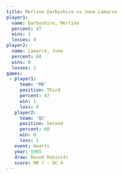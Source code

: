 ```yaml
---
title: Merline Darbyshire vs June Lamarre
player1:                   
  name: Darbyshire, Merline
  percent: 47              
  wins: 1                  
  losses: 0                
player2:                   
  name: Lamarre, June      
  percent: 68              
  wins: 0                  
  losses: 1                
games:
 - player1:         
     team: 'MB'     
     position: Third
     percent: 47    
     win: 1         
     loss: 0        
   player2:          
     team: 'QC'      
     position: Second
     percent: 68     
     win: 0          
     loss: 1         
   event: Hearts       
   year: 1985          
   draw: Round Robin(4)
   score: MB 7 - QC 4  
---
```

